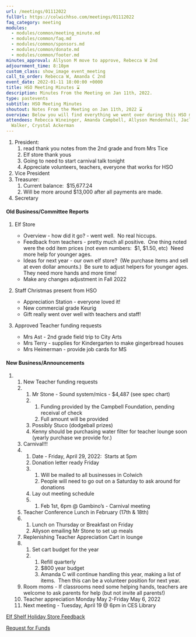 ```yaml
---
url: /meetings/01112022
fullUrl: https://colwichhso.com/meetings/01112022
faq_category: meeting
modules:
  - modules/common/meeting_minute.md
  - modules/common/faq.md
  - modules/common/sponsors.md
  - modules/common/donate.md
  - modules/common/footer.md
minutes_approval: Allyson M move to approve, Rebecca W 2nd
adjournment_time: 8:10pm
custom_class: show_image event_meeting
call_to_order: Rebecca W, Amanda C 2nd
event_date: 2022-01-11 18:00:00 +0000
title: HSO Meeting Minutes ⌛
description: Minutes From the Meeting on Jan 11th, 2022.
type: pastevents
subtitle: HSO Meeting Minutes
shoutout: Notes From the Meeting on Jan 11th, 2022 ⌛
overview: Below you will find everything we went over during this HSO meeting.
attendees: Rebecca Wineinger, Amanda Campbell, Allyson Mendenhall, Jaclyn
  Walker, Crystal Ackerman
---
```

1. President:  
   1. read thank you notes from the 2nd grade and from Mrs Tice
   2. Elf store thank yous
   3. Going to need to start carnival talk tonight
   4. Appreciate volunteers, teachers, everyone that works for HSO
3. Vice President
3. Treasurer:
   1. Current balance:  $15,677.24
   2. Will be more around $13,000 after all payments are made.
4. Secretary

#### Old Business/Committee Reports

1. Elf Store

   * Overview - how did it go? - went well.  No real hiccups.
   * Feedback from teachers - pretty much all positive.  One thing noted were the odd item prices (not even numbers:  $1, $1.50, etc)  Need more help for younger ages.
   * Ideas for next year - our own elf store?  (We purchase items and sell at even dollar amounts.)  Be sure to adjust helpers for younger ages.  They need more hands and more time!
   * Make any changes adjustment in Fall 2022
2. Staff Christmas present from HSO

   * Appreciation Station - everyone loved it!
   * New commercial grade Keurig
   * Gift really went over well with teachers and staff!
3. Approved Teacher funding requests

   * Mrs Ast - 2nd grade field trip to City Arts
   * Mrs Terry - supplies for Kindergarten to make gingerbread houses
   * Mrs Heimerman - provide job cards for MS

#### New Business/Announcements

1. 1. New Teacher funding requests
   2. 1. Mr Stone - Sound system/mics - $4,487 (see spec chart)
      2. 1. Funding provided by the Campbell Foundation, pending receival of check
         2. Full amount will be provided
      3. Possibly Stuco (dodgeball prizes)
      4. Kenny should be purchasing water filter for teacher lounge soon (yearly purchase we provide for.)
   3. Carnival!!!
   4. 1. Date - Friday, April 29, 2022:  Starts at 5pm
      2. Donation letter ready Friday
      3. 1. Will be mailed to all businesses in Colwich
         2. People will need to go out on a Saturday to ask around for donations
      4. Lay out meeting schedule
      5. 1. Feb 1st, 6pm @ Gambino’s - Carnival meeting
   5. Teacher Conference Lunch in February (17th & 18th)
   6. 1. Lunch on Thursday or Breakfast on Friday
      2. Allyson emailing Mr Stone to set up meals
   7. Replenishing Teacher Appreciation Cart in lounge
   8. 1. Set cart budget for the year
      2. 1. Refill quarterly
         2. $800 year budget
         3. Amanda C will continue handling this year, making a list of items.  Then this can be a volunteer position for next year.
   9. Room moms - If classrooms need some helping hands, teachers are welcome to ask parents for help (but not invite all parents!)
   10. Teacher appreciation Monday May 2-Friday May 6, 2022
   11. Next meeting - Tuesday, April 19 @ 6pm in CES Library

[Elf Shelf Holiday Store Feedback](https://docs.google.com/spreadsheets/d/1_K8sk5NszWbUx8Z6EChu5f3kKYfNa5XHC0JRh1Ld-zU/edit?usp=sharing)

[Request for Funds](https://docs.google.com/spreadsheets/d/1Fsr9Aol2_0RJlKE1vPRXktEcBS6kFGhf6avzNnoyKHo/edit?usp=sharing)